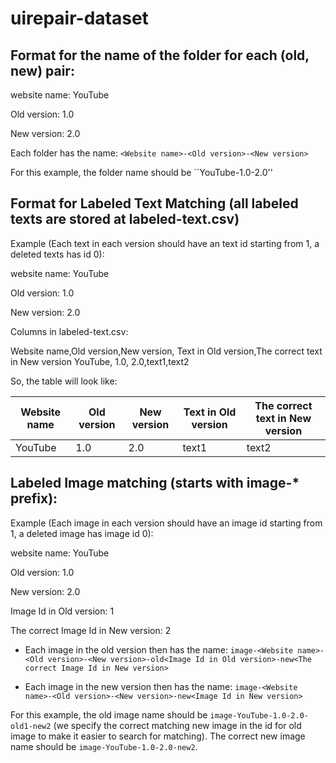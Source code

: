 # uirepair-dataset

## Format for the name of the folder for each (old, new) pair:
website name: YouTube

Old version: 1.0

New version: 2.0

Each folder has the name:
``<Website name>-<Old version>-<New version>``
 
 For this example, the folder name should be ``YouTube-1.0-2.0''


## Format for Labeled Text Matching (all labeled texts are stored at labeled-text.csv)

Example (Each text in each version should have an text id starting from 1, a deleted texts has id 0):

website name: YouTube

Old version: 1.0

New version: 2.0

Columns in labeled-text.csv:

Website name,Old version,New version, Text in Old version,The correct text in New version
YouTube, 1.0, 2.0,text1,text2

So, the table will look like:

| Website name | Old version | New version| Text in Old version |The correct text in New version |
| --- | --- | --- | --- | --- |
| YouTube | 1.0 | 2.0 |text1 | text2 |





## Labeled Image matching (starts with image-* prefix):

Example (Each image in each version should have an image id starting from 1, a deleted image has image id 0):

website name: YouTube

Old version: 1.0

New version: 2.0

Image Id in Old version: 1

The correct Image Id in New version: 2

- Each image in the old version then has the name:
``image-<Website name>-<Old version>-<New version>-old<Image Id in Old version>-new<The correct Image Id in New version>``

- Each image in the new version then has the name:
``image-<Website name>-<Old version>-<New version>-new<Image Id in New version>``

For this example, the old image name should be ``image-YouTube-1.0-2.0-old1-new2`` (we specify the correct matching new image in the id for old image to make it easier to search for matching). The correct new image name should be ``image-YouTube-1.0-2.0-new2``.
